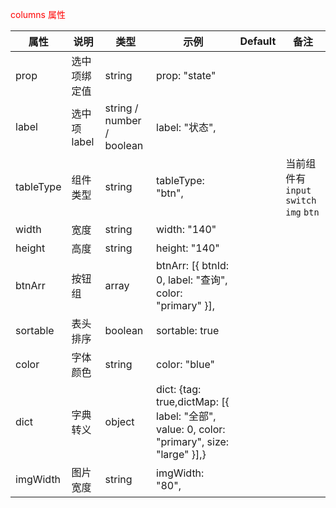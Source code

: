 <span style="color:red;">columns 属性</span>

| 属性 | 说明 | 类型 | 示例  | Default | 备注 |
|--------|------|------|------|------|------|
| prop | 选中项绑定值 | string | prop: "state" |  |
| label | 选中项 label | string / number / boolean | label: "状态", |
| tableType | 组件类型 | string | tableType: "btn", |  | 当前组件有`input` `switch` `img` `btn` |
| width | 宽度 | string | width: "140"
| height | 高度 | string | height: "140"
| btnArr | 按钮组 | array | btnArr: [{ btnId: 0, label: "查询", color: "primary" }], |
| sortable | 表头排序 | boolean | sortable: true
| color | 字体颜色 | string | color: "blue"
| dict | 字典转义 | object | dict: {tag: true,dictMap: [{ label: "全部", value: 0, color: "primary", size: "large" }],}
| imgWidth | 图片宽度 | string | imgWidth: "80",